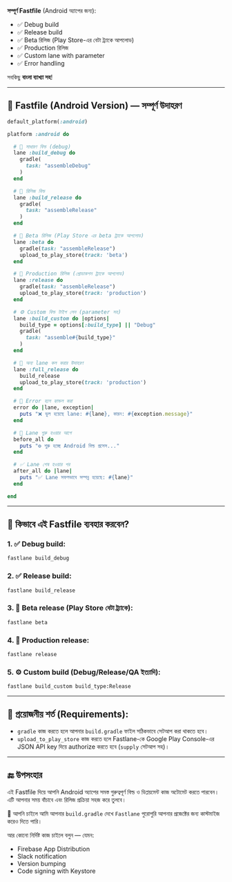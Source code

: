  **সম্পূর্ণ Fastfile** (Android অ্যাপের জন্য):

* ✅ Debug build
* ✅ Release build
* ✅ Beta রিলিজ (Play Store-এর বেটা ট্র্যাকে আপলোড)
* ✅ Production রিলিজ
* ✅ Custom lane with parameter
* ✅ Error handling

সবকিছু **বাংলা ব্যাখ্যা সহ**!

---

## 📁 Fastfile (Android Version) — সম্পূর্ণ উদাহরণ

```ruby
default_platform(:android)

platform :android do

  # 🔧 সাধারণ বিল্ড (debug)
  lane :build_debug do
    gradle(
      task: "assembleDebug"
    )
  end

  # 🔧 রিলিজ বিল্ড
  lane :build_release do
    gradle(
      task: "assembleRelease"
    )
  end

  # 🚀 Beta রিলিজ (Play Store এর beta ট্র্যাকে আপলোড)
  lane :beta do
    gradle(task: "assembleRelease")
    upload_to_play_store(track: 'beta')
  end

  # 🚀 Production রিলিজ (প্রোডাকশন ট্র্যাকে আপলোড)
  lane :release do
    gradle(task: "assembleRelease")
    upload_to_play_store(track: 'production')
  end

  # ⚙️ Custom বিল্ড টাইপ লেন (parameter সহ)
  lane :build_custom do |options|
    build_type = options[:build_type] || "Debug"
    gradle(
      task: "assemble#{build_type}"
    )
  end

  # 🔁 অন্য lane কল করার উদাহরণ
  lane :full_release do
    build_release
    upload_to_play_store(track: 'production')
  end

  # 🛑 Error হলে হ্যান্ডল করা
  error do |lane, exception|
    puts "❌ ভুল হয়েছে lane: #{lane}, কারন: #{exception.message}"
  end

  # 📌 Lane শুরু হওয়ার আগে
  before_all do
    puts "⚙️ শুরু হচ্ছে Android বিল্ড প্রসেস..."
  end

  # ✅ Lane শেষ হওয়ার পর
  after_all do |lane|
    puts "✅ Lane সফলভাবে সম্পন্ন হয়েছে: #{lane}"
  end

end
```

---

## 📜 কিভাবে এই Fastfile ব্যবহার করবেন?

### 1. ✅ Debug build:

```bash
fastlane build_debug
```

### 2. ✅ Release build:

```bash
fastlane build_release
```

### 3. 🚀 Beta release (Play Store বেটা ট্র্যাকে):

```bash
fastlane beta
```

### 4. 🚀 Production release:

```bash
fastlane release
```

### 5. ⚙️ Custom build (Debug/Release/QA ইত্যাদি):

```bash
fastlane build_custom build_type:Release
```

---

## 🧩 প্রয়োজনীয় শর্ত (Requirements):

* `gradle` কাজ করতে হলে আপনার `build.gradle` ফাইল সঠিকভাবে সেটআপ করা থাকতে হবে।
* `upload_to_play_store` কাজ করতে হলে Fastlane-কে Google Play Console-এর JSON API key দিয়ে authorize করতে হবে (`supply` সেটআপ সহ)।

---

## 🔚 উপসংহার

এই Fastfile দিয়ে আপনি Android অ্যাপের সমস্ত গুরুত্বপূর্ণ বিল্ড ও ডিপ্লয়মেন্ট কাজ অটোমেট করতে পারবেন। এটি আপনার সময় বাঁচাবে এবং রিলিজ প্রক্রিয়া সহজ করে তুলবে।

🔧 আপনি চাইলে আমি আপনার `build.gradle` দেখে `Fastlane` পুরোপুরি আপনার প্রজেক্টের জন্য কাস্টমাইজ করেও দিতে পারি।

আর কোনো নির্দিষ্ট কাজ চাইলে বলুন — যেমন:

* Firebase App Distribution
* Slack notification
* Version bumping
* Code signing with Keystore
